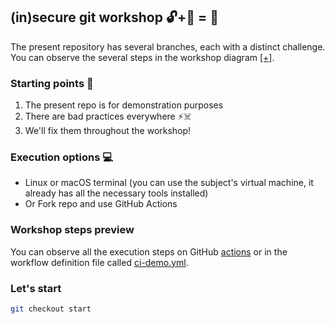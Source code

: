 ## (in)secure git workshop 🔓+🔑 = 🔐
The present repository has several branches, each with a distinct challenge.    
You can observe the several steps in the workshop diagram [[+]](workshop_steps.png).

### Starting points 🚗 
1. The present repo is for demonstration purposes     
2. There are bad practices everywhere ⚡☠️
3. We'll fix them throughout the workshop!

### Execution options 💻
- Linux or macOS terminal (you can use the subject's virtual machine, it already has all the necessary tools installed)
- Or Fork repo and use GitHub Actions 

### Workshop steps preview
You can observe all the execution steps on GitHub [actions](https://github.com/detiuaveiro/secure-git-workshop/actions/runs/2366114917) or in the workflow definition file called [ci-demo.yml](https://github.com/detiuaveiro/secure-git-workshop/blob/ci-demo/.github/workflows/ci-demo.yml).

### Let's start
```bash
git checkout start
```
